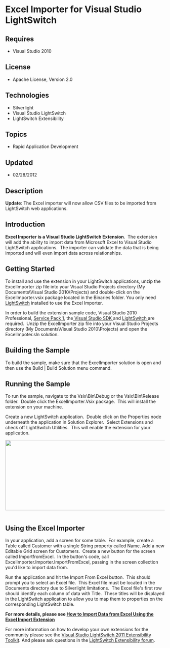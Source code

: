 # Excel Importer for Visual Studio LightSwitch
## Requires
- Visual Studio 2010
## License
- Apache License, Version 2.0
## Technologies
- Silverlight
- Visual Studio LightSwitch
- LightSwitch Extensibility
## Topics
- Rapid Application Development
## Updated
- 02/28/2012
## Description

<p><strong>Update</strong>: The Excel importer will now allow CSV files to be imported&nbsp;from LightSwitch web applications.&nbsp;</p>
<h2>Introduction</h2>
<p><strong>Excel Importer is a Visual Studio LightSwitch Extension</strong>.&nbsp; The extension will add the ability to import data from Microsoft Excel to Visual Studio LightSwitch applications.&nbsp; The importer can validate the data that is being imported
 and will even import data across relationships.&nbsp;</p>
<h2>Getting Started</h2>
<p>To install and use the extension in your LightSwitch applications, unzip the ExcelImporter zip file into your Visual Studio Projects directory (My Documents\Visual Studio 2010\Projects) and double-click on the ExcelImporter.vsix package located in the Binaries
 folder. You only need <a href="http://msdn.com/lightswitch">LightSwitch</a>&nbsp;installed to use the Excel Importer.</p>
<p>In order to build the extension sample code, Visual Studio 2010 Professional, <a href="http://www.microsoft.com/downloads/en/details.aspx?FamilyID=75568aa6-8107-475d-948a-ef22627e57a5&displaylang=en" target="_blank">
Service Pack 1</a>, the<a href="http://www.microsoft.com/downloads/en/details.aspx?FamilyID=21307c23-f0ff-4ef2-a0a4-dca54ddb1e21" target="_blank"> Visual Studio SDK
</a>and <a href="http://msdn.com/lightswitch">LightSwitch </a>are required.&nbsp; Unzip the ExcelImporter zip file into your Visual Studio Projects directory (My Documents\Visual Studio 2010\Projects) and open the ExcelImpoter.sln solution.</p>
<h2>Building the Sample</h2>
<p>To build the sample, make sure that the ExcelImporter solution is open and then use the Build | Build Solution menu command.</p>
<h2>Running the Sample</h2>
<p>To run the sample, navigate to the Vsix\Bin\Debug or the Vsix\Bin\Release folder.&nbsp; Double click the ExcelImporter.Vsix package.&nbsp; This will install the extension on your machine.&nbsp;</p>
<p>Create a new LightSwitch application.&nbsp; Double click on the Properties node underneath the application in Solution Explorer.&nbsp; Select Extensions and check off LightSwitch Utilities.&nbsp; This will enable the extension for your application.</p>
<p><img src="http://i1.code.msdn.s-msft.com/excel-importer-for-visual-61dd4a90/image/file/45119/1/extensionproperties.png" alt="" width="618" height="221"></p>
<p><img alt=""></p>
<h2>Using the Excel Importer</h2>
<p>In your application, add a screen for some table.&nbsp; For example, create a Table called Customer with a single String property called Name. Add a new Editable Grid screen for Customers.&nbsp; Create a new button for the screen called ImportfromExcel.&nbsp;
 In the button's code, call ExcelImporter.Importer.ImportFromExcel, passing in the screen collection you'd like to import data from.</p>
<p>Run the application and hit the Import From Excel button.&nbsp; This should prompt you&nbsp;to select an Excel file.&nbsp; This Excel file must be located in the Documents directory due to Silverlight limitations.&nbsp; The Excel file's first row should
 identify each column of data with Title.&nbsp;&nbsp;These titles will be displayed in the LightSwitch application to allow you to map them to properties on the corresponding LightSwitch table.</p>
<p><strong>For more details, please see <a class="internal-link x_x_x_x_x_x_x_x_x_x_x_x_view-post" href="http://blogs.msdn.com/b/lightswitch/archive/2011/04/13/how-to-import-data-from-excel.aspx">
How to Import Data from Excel Using the Excel Import Extension</a></strong></p>
<p>For more information on how to develop your own extensions for the community please see the
<a href="http://msdn.microsoft.com/en-us/library/ee256689.aspx" target="_blank">Visual Studio LightSwitch 2011 Extensibility Toolkit</a>. And please ask questions in the
<a href="http://social.msdn.microsoft.com/Forums/en-US/lsextensibility/threads" target="_blank">
LightSwitch Extensibility forum</a>.</p>
